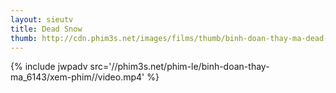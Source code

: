 ```yaml
---
layout: sieutv
title: Dead Snow
thumb: http://cdn.phim3s.net/images/films/thumb/binh-doan-thay-ma-dead-snow-2009.jpg
---
```

{% include jwpadv src='//phim3s.net/phim-le/binh-doan-thay-ma_6143/xem-phim//video.mp4' %}